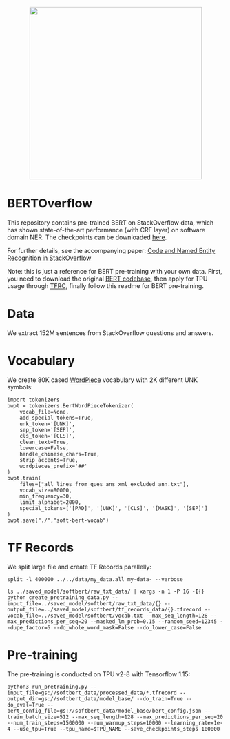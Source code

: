 <p align="center">
  <img src="bertoverflow.png" width="400">
  <br />
</p>


# BERTOverflow
This repository contains pre-trained BERT on StackOverflow data, which has shown state-of-the-art performance (with CRF layer) on software domain NER. The checkpoints can be downloaded [here](https://drive.google.com/drive/folders/1z4zXexpYU10QNlpcSA_UPfMb2V34zHHO?usp=sharing).

For further details, see the accompanying paper:
[Code and Named Entity Recognition in StackOverflow](https://arxiv.org/pdf/2005.01634.pdf)

Note: this is just a reference for BERT pre-training with your own data. First, you need to download the original [BERT codebase](https://github.com/google-research/bert), then apply for TPU usage through [TFRC](https://www.tensorflow.org/tfrc), finally follow this readme for BERT pre-training.

# Data
We extract 152M sentences from StackOverflow questions and answers.

# Vocabulary
We create 80K cased [WordPiece](https://github.com/huggingface/tokenizers) vocabulary with 2K different UNK symbols:
```
import tokenizers
bwpt = tokenizers.BertWordPieceTokenizer(
    vocab_file=None,
    add_special_tokens=True,
    unk_token='[UNK]',
    sep_token='[SEP]',
    cls_token='[CLS]',
    clean_text=True,
    lowercase=False,
    handle_chinese_chars=True,
    strip_accents=True,
    wordpieces_prefix='##'
)
bwpt.train(
    files=["all_lines_from_ques_ans_xml_excluded_ann.txt"],
    vocab_size=80000,
    min_frequency=30,
    limit_alphabet=2000,
    special_tokens=['[PAD]', '[UNK]', '[CLS]', '[MASK]', '[SEP]']
)
bwpt.save("./","soft-bert-vocab")
```

# TF Records
We split large file and create TF Records parallelly:
```
split -l 400000 ../../data/my_data.all my-data- --verbose

ls ../saved_model/softbert/raw_txt_data/ | xargs -n 1 -P 16 -I{} python create_pretraining_data.py --input_file=../saved_model/softbert/raw_txt_data/{} --output_file=../saved_model/softbert/tf_records_data/{}.tfrecord --vocab_file=../saved_model/softbert/vocab.txt --max_seq_length=128 --max_predictions_per_seq=20 --masked_lm_prob=0.15 --random_seed=12345 --dupe_factor=5 --do_whole_word_mask=False --do_lower_case=False
```

# Pre-training
The pre-training is conducted on TPU v2-8 with Tensorflow 1.15:
```
python3 run_pretraining.py --input_file=gs://softbert_data/processed_data/*.tfrecord --output_dir=gs://softbert_data/model_base/ --do_train=True --do_eval=True --bert_config_file=gs://softbert_data/model_base/bert_config.json --train_batch_size=512 --max_seq_length=128 --max_predictions_per_seq=20 --num_train_steps=1500000 --num_warmup_steps=10000 --learning_rate=1e-4 --use_tpu=True --tpu_name=$TPU_NAME --save_checkpoints_steps 100000
```

